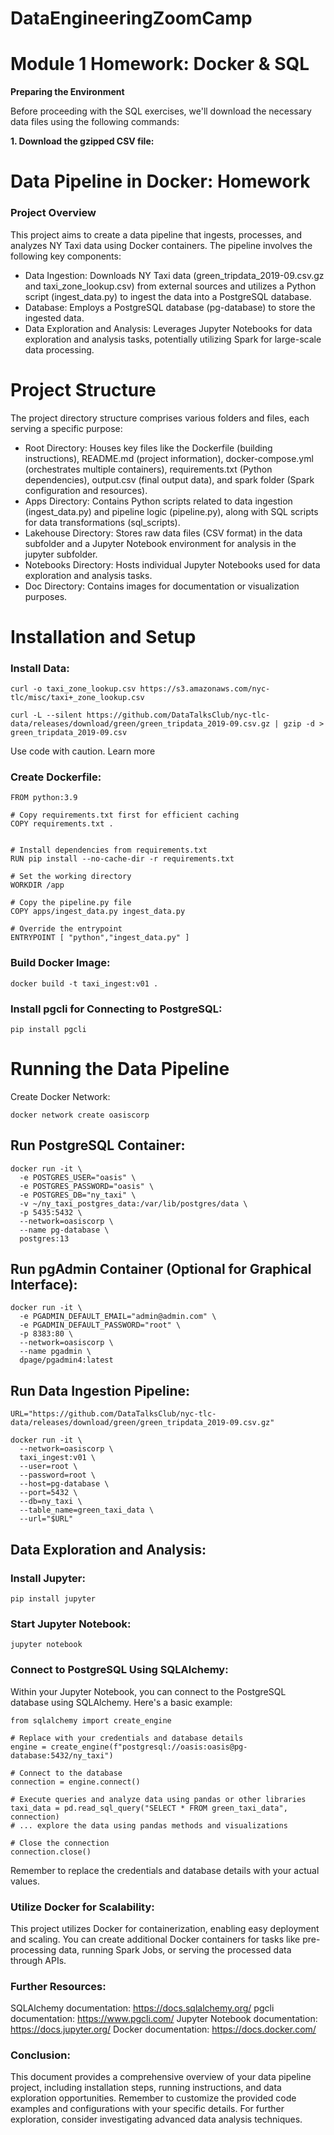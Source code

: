# DataEngineeringZoomCamp

# Module 1 Homework: Docker & SQL

**Preparing the Environment**

Before proceeding with the SQL exercises, we'll download the necessary data files using the following commands:

**1. Download the gzipped CSV file:**



# Data Pipeline in Docker: Homework
### Project Overview
This project aims to create a data pipeline that ingests, processes, and analyzes NY Taxi data using Docker containers. The pipeline involves the following key components:

- Data Ingestion: Downloads NY Taxi data (green_tripdata_2019-09.csv.gz and taxi_zone_lookup.csv) from external sources and utilizes a Python script (ingest_data.py) to ingest the data into a PostgreSQL database.
- Database: Employs a PostgreSQL database (pg-database) to store the ingested data.
- Data Exploration and Analysis: Leverages Jupyter Notebooks for data exploration and analysis tasks, potentially utilizing Spark for large-scale data processing.

# Project Structure
The project directory structure comprises various folders and files, each serving a specific purpose:

- Root Directory: Houses key files like the Dockerfile (building instructions), README.md (project information), docker-compose.yml (orchestrates multiple containers), requirements.txt (Python dependencies), output.csv (final output data), and spark folder (Spark configuration and resources).
- Apps Directory: Contains Python scripts related to data ingestion (ingest_data.py) and pipeline logic (pipeline.py), along with SQL scripts for data transformations (sql_scripts).
- Lakehouse Directory: Stores raw data files (CSV format) in the data subfolder and a Jupyter Notebook environment for analysis in the jupyter subfolder.
- Notebooks Directory: Hosts individual Jupyter Notebooks used for data exploration and analysis tasks.
- Doc Directory: Contains images for documentation or visualization purposes.


# Installation and Setup
### Install Data:

```
curl -o taxi_zone_lookup.csv https://s3.amazonaws.com/nyc-tlc/misc/taxi+_zone_lookup.csv
```

```
curl -L --silent https://github.com/DataTalksClub/nyc-tlc-data/releases/download/green/green_tripdata_2019-09.csv.gz | gzip -d > green_tripdata_2019-09.csv
```


Use code with caution. Learn more

### Create Dockerfile:


```
FROM python:3.9

# Copy requirements.txt first for efficient caching
COPY requirements.txt .


# Install dependencies from requirements.txt
RUN pip install --no-cache-dir -r requirements.txt

# Set the working directory
WORKDIR /app

# Copy the pipeline.py file
COPY apps/ingest_data.py ingest_data.py

# Override the entrypoint
ENTRYPOINT [ "python","ingest_data.py" ]

```

### Build Docker Image:

```
docker build -t taxi_ingest:v01 .
```

### Install pgcli for Connecting to PostgreSQL:

```
pip install pgcli
```

# Running the Data Pipeline
Create Docker Network:

```
docker network create oasiscorp
```


## Run PostgreSQL Container:

```
docker run -it \
  -e POSTGRES_USER="oasis" \
  -e POSTGRES_PASSWORD="oasis" \
  -e POSTGRES_DB="ny_taxi" \
  -v ~/ny_taxi_postgres_data:/var/lib/postgres/data \
  -p 5435:5432 \
  --network=oasiscorp \
  --name pg-database \
  postgres:13
```

## Run pgAdmin Container (Optional for Graphical Interface):

```
docker run -it \
  -e PGADMIN_DEFAULT_EMAIL="admin@admin.com" \
  -e PGADMIN_DEFAULT_PASSWORD="root" \
  -p 8383:80 \
  --network=oasiscorp \
  --name pgadmin \
  dpage/pgadmin4:latest
```




## Run Data Ingestion Pipeline:

```
URL="https://github.com/DataTalksClub/nyc-tlc-data/releases/download/green/green_tripdata_2019-09.csv.gz"

docker run -it \
  --network=oasiscorp \
  taxi_ingest:v01 \
  --user=root \
  --password=root \
  --host=pg-database \
  --port=5432 \
  --db=ny_taxi \
  --table_name=green_taxi_data \
  --url="$URL"
```


## Data Exploration and Analysis:
### Install Jupyter:

```
pip install jupyter
```

### Start Jupyter Notebook:

```
jupyter notebook
```


### Connect to PostgreSQL Using SQLAlchemy:
Within your Jupyter Notebook, you can connect to the PostgreSQL database using SQLAlchemy. Here's a basic example:


```
from sqlalchemy import create_engine

# Replace with your credentials and database details
engine = create_engine(f"postgresql://oasis:oasis@pg-database:5432/ny_taxi")

# Connect to the database
connection = engine.connect()

# Execute queries and analyze data using pandas or other libraries
taxi_data = pd.read_sql_query("SELECT * FROM green_taxi_data", connection)
# ... explore the data using pandas methods and visualizations

# Close the connection
connection.close()
```


Remember to replace the credentials and database details with your actual values.

### Utilize Docker for Scalability:
This project utilizes Docker for containerization, enabling easy deployment and scaling. You can create additional Docker containers for tasks like pre-processing data, running Spark Jobs, or serving the processed data through APIs.

### Further Resources:

SQLAlchemy documentation: https://docs.sqlalchemy.org/
pgcli documentation: https://www.pgcli.com/
Jupyter Notebook documentation: https://docs.jupyter.org/
Docker documentation: https://docs.docker.com/

### Conclusion:

This document provides a comprehensive overview of your data pipeline project, including installation steps, running instructions, and data exploration opportunities. Remember to customize the provided code examples and configurations with your specific details. For further exploration, consider investigating advanced data analysis techniques.


